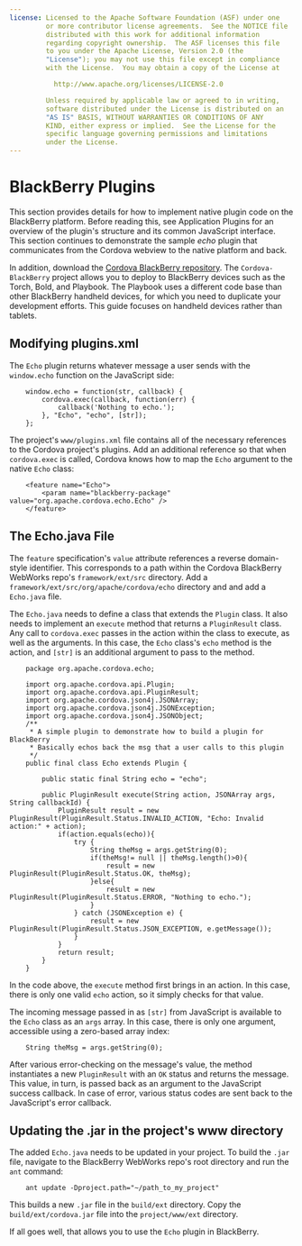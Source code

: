```yaml
---
license: Licensed to the Apache Software Foundation (ASF) under one
         or more contributor license agreements.  See the NOTICE file
         distributed with this work for additional information
         regarding copyright ownership.  The ASF licenses this file
         to you under the Apache License, Version 2.0 (the
         "License"); you may not use this file except in compliance
         with the License.  You may obtain a copy of the License at

           http://www.apache.org/licenses/LICENSE-2.0

         Unless required by applicable law or agreed to in writing,
         software distributed under the License is distributed on an
         "AS IS" BASIS, WITHOUT WARRANTIES OR CONDITIONS OF ANY
         KIND, either express or implied.  See the License for the
         specific language governing permissions and limitations
         under the License.
---
```


# BlackBerry Plugins

This section provides details for how to implement native plugin code
on the BlackBerry platform. Before reading this, see Application
Plugins for an overview of the plugin's structure and its common
JavaScript interface. This section continues to demonstrate the sample
_echo_ plugin that communicates from the Cordova webview to the native
platform and back.

In addition, download the [Cordova BlackBerry
repository](https://git-wip-us.apache.org/repos/asf?p=cordova-blackberry.git;a=summary).
The `Cordova-BlackBerry` project allows you to deploy to BlackBerry
devices such as the Torch, Bold, and Playbook. The Playbook uses a
different code base than other BlackBerry handheld devices, for which
you need to duplicate your development efforts.  This guide focuses on
handheld devices rather than tablets.

## Modifying plugins.xml

The `Echo` plugin returns whatever message a user sends with the
`window.echo` function on the JavaScript side:

        window.echo = function(str, callback) {
            cordova.exec(callback, function(err) {
                callback('Nothing to echo.');
            }, "Echo", "echo", [str]);
        };

The project's `www/plugins.xml` file contains all of the necessary
references to the Cordova project's plugins. Add an additional
reference so that when `cordova.exec` is called, Cordova knows how to
map the `Echo` argument to the native `Echo` class:

        <feature name="Echo">
            <param name="blackberry-package" value="org.apache.cordova.echo.Echo" />
        </feature>

## The Echo.java File

The `feature` specification's `value` attribute references a reverse
domain-style identifier. This corresponds to a path within the Cordova
BlackBerry WebWorks repo's `framework/ext/src` directory.  Add a
`framework/ext/src/org/apache/cordova/echo` directory and and add a
`Echo.java` file.

The `Echo.java` needs to define a class that extends the `Plugin`
class. It also needs to implement an `execute` method that returns a
`PluginResult` class.  Any call to `cordova.exec` passes in the action
within the class to execute, as well as the arguments. In this case,
the `Echo` class's `echo` method is the action, and `[str]` is an
additional argument to pass to the method.

        package org.apache.cordova.echo;

        import org.apache.cordova.api.Plugin;
        import org.apache.cordova.api.PluginResult;
        import org.apache.cordova.json4j.JSONArray;
        import org.apache.cordova.json4j.JSONException;
        import org.apache.cordova.json4j.JSONObject;
        /**
         * A simple plugin to demonstrate how to build a plugin for BlackBerry
         * Basically echos back the msg that a user calls to this plugin
         */
        public final class Echo extends Plugin {

            public static final String echo = "echo";

            public PluginResult execute(String action, JSONArray args, String callbackId) {
                PluginResult result = new PluginResult(PluginResult.Status.INVALID_ACTION, "Echo: Invalid action:" + action);
                if(action.equals(echo)){
                    try {
                        String theMsg = args.getString(0);
                        if(theMsg!= null || theMsg.length()>0){
                            result = new PluginResult(PluginResult.Status.OK, theMsg);
                        }else{
                            result = new PluginResult(PluginResult.Status.ERROR, "Nothing to echo.");
                        }
                    } catch (JSONException e) {
                        result = new PluginResult(PluginResult.Status.JSON_EXCEPTION, e.getMessage());
                    }
                }
                return result;
            }
        }

In the code above, the `execute` method first brings in an action. In
this case, there is only one valid `echo` action, so it simply checks
for that value.

The incoming message passed in as `[str]` from JavaScript is available
to the `Echo` class as an `args` array. In this case, there is only
one argument, accessible using a zero-based array index:

        String theMsg = args.getString(0);

After various error-checking on the message's value, the method
instantiates a new `PluginResult` with an `OK` status and returns the
message.  This value, in turn, is passed back as an argument to the
JavaScript success callback. In case of error, various status codes
are sent back to the JavaScript's error callback.

## Updating the .jar in the project's www directory

The added `Echo.java` needs to be updated in your project.  To build
the `.jar` file, navigate to the BlackBerry WebWorks repo's root
directory and run the `ant` command:

        ant update -Dproject.path="~/path_to_my_project"

This builds a new `.jar` file in the `build/ext` directory. Copy the
`build/ext/cordova.jar` file into the `project/www/ext` directory.

If all goes well, that allows you to use the `Echo` plugin in
BlackBerry.
